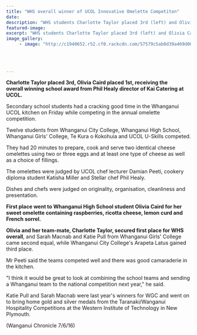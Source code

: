```yaml
---
title: "WHS overall winner of UCOL Innovative Omelette Competiton"
date: 
description: "WHS students Charlotte Taylor placed 3rd (left) and Olivia Caird placed 1st, receiving the overall winning school award from Phil Healy, director of Kai Catering at UCOL..."
featured-image: 
excerpt: "WHS students Charlotte Taylor placed 3rd (left) and Olivia Caird placed 1st, receiving the overall winning school award from Phil Healy, director of Kai Catering at UCOL."
image_gallery:
     - image: "http://c1940652.r52.cf0.rackcdn.com/57579c5ab8d39a469d002703/UCOL-omelette-competition-7.6.16-Chron.jpg"
	
	
	
	
---
```


<p><strong>Charlotte Taylor placed 3rd, Olivia Caird placed 1st, receiving the overall&nbsp;winning school award from Phil Healy director of Kai Catering at UCOL.</strong></p>
<p>Secondary school students had a cracking good time in the Whanganui UCOL kitchen on Friday while competing in the annual omelette competition.</p>
<p>Twelve students from Whanganui City College, Whanganui High School, Whanganui Girls' College, Te Kura o Kokohuia and UCOL U-Skills competed.</p>
<p>They had 20 minutes to prepare, cook and serve two identical cheese omelettes using two or three eggs and at least one type of cheese as well as a choice of fillings.</p>
<p>The omelettes were judged by UCOL chef lecturer Damian Peeti, cookery diploma student Katisha Miller and Stellar chef Phil Healy.</p>
<p>Dishes and chefs were judged on originality, organisation, cleanliness and presentation.</p>
<p><strong>First place went to Whanganui High School student Olivia Caird for her sweet omelette containing raspberries, ricotta cheese, lemon curd and French sorrel.</strong></p>
<p><strong>Olivia and her team-mate, Charlotte Taylor, secured first place for WHS overall</strong>, and Sarah Macnab and Katie Pull from Whanganui Girls' College came second equal, while Whanganui City College's Arapeta Latus gained third place.</p>
<p>Mr Peeti said the teams competed well and there was good camaraderie in the kitchen.</p>
<p>"I think it would be great to look at combining the school teams and sending a Whanganui team to the national competition next year," he said.</p>
<p>Katie Pull and Sarah Macnab were last year's winners for WGC and went on to bring home gold and silver medals from the Taranaki/Wanganui Hospitality Competitions at the Western Institute of Technology in New Plymouth.</p>
<p><span>(Wanganui Chronicle 7/6/16)</span></p>

